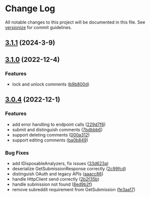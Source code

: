 # Change Log

All notable changes to this project will be documented in this file. See [versionize](https://github.com/versionize/versionize) for commit guidelines.

<a name="3.1.1"></a>
## [3.1.1](https://www.github.com/kyleratti/SnooBrowser/releases/tag/v3.1.1) (2024-3-9)

<a name="3.1.0"></a>
## [3.1.0](https://www.github.com/kyleratti/SnooBrowser/releases/tag/v3.1.0) (2022-12-4)

### Features

* lock and unlock comments ([b9b800d](https://www.github.com/kyleratti/SnooBrowser/commit/b9b800dd5471ff1167c59332ce1c221c1b2c39fc))

<a name="3.0.4"></a>
## [3.0.4](https://www.github.com/kyleratti/SnooBrowser/releases/tag/v3.0.4) (2022-12-1)

### Features

* add error handling to endpoint calls ([229d7f6](https://www.github.com/kyleratti/SnooBrowser/commit/229d7f6fc9dcac84f543254349fc507b254de933))
* submit and distinguish comments ([7bdbbb6](https://www.github.com/kyleratti/SnooBrowser/commit/7bdbbb64899eedadfd298db3dcf34e59979f9e63))
* support deleting comments ([000a312](https://www.github.com/kyleratti/SnooBrowser/commit/000a312bc6a3316bea37bc11fbf952b130f3f7e2))
* support editing comments ([ba0b849](https://www.github.com/kyleratti/SnooBrowser/commit/ba0b849edb0ff2b26c15dda57366bb79a03370bb))

### Bug Fixes

* add IDisposableAnalyzers, fix issues ([33d623a](https://www.github.com/kyleratti/SnooBrowser/commit/33d623ab06b0d7962a0479c100acd5308cbbeabe))
* deserialize GetSubmissionResponse correctly ([2c99fcd](https://www.github.com/kyleratti/SnooBrowser/commit/2c99fcd7cc37f1c986e356d6992d01369657899d))
* distinguish OAuth and legacy APIs ([aaacc86](https://www.github.com/kyleratti/SnooBrowser/commit/aaacc862764734baaf0c752ee9381e0083afb3e4))
* handle HttpClient send correctly ([2b2f35b](https://www.github.com/kyleratti/SnooBrowser/commit/2b2f35bdeb1c93fdb0a6be8a719cc3b919b5b392))
* handle submission not found ([8ed9b2f](https://www.github.com/kyleratti/SnooBrowser/commit/8ed9b2f2c9d1d6ee10187c6e41d005b3314d8cb5))
* remove subreddit requirement from GetSubmission ([fe3aa17](https://www.github.com/kyleratti/SnooBrowser/commit/fe3aa17c95178773226163ce9a6e0a0fe29aac82))

